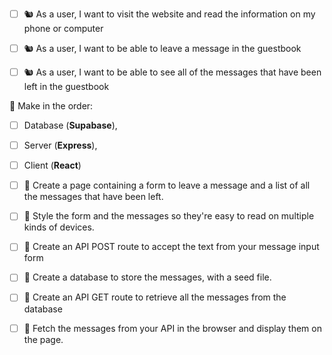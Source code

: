 - [ ] 🐿️ As a user, I want to visit the website and read the information on my phone or computer

- [ ] 🐿️ As a user, I want to be able to leave a message in the guestbook

- [ ] 🐿️ As a user, I want to be able to see all of the messages that have been left in the guestbook

🎯 Make in the order:

- [ ] Database (**Supabase**), 

- [ ] Server (**Express**),

- [ ] Client (**React**)

- [ ] 🎯 Create a page containing a form to leave a message and a list of all the messages that have been left.

- [ ] 🎯 Style the form and the messages so they're easy to read on multiple kinds of devices.

- [ ] 🎯 Create an API POST route to accept the text from your message input form

- [ ] 🎯 Create a database to store the messages, with a seed file.

- [ ] 🎯 Create an API GET route to retrieve all the messages from the database

- [ ] 🎯 Fetch the messages from your API in the browser and display them on the page.